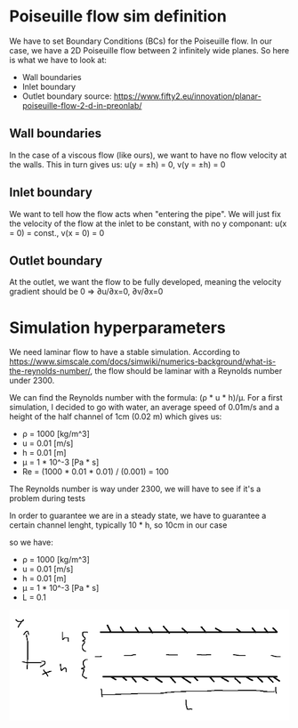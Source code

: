 # Poiseuille flow sim definition
We have to set Boundary Conditions (BCs) for the Poiseuille flow. In our case, we have a 2D Poiseuille flow between 2 infinitely wide planes. So here is what we have to look at:
- Wall boundaries
- Inlet boundary
- Outlet boundary
source: https://www.fifty2.eu/innovation/planar-poiseuille-flow-2-d-in-preonlab/

## Wall boundaries
In the case of a viscous flow (like ours), we want to have no flow velocity at the walls. This in turn gives us: u(y = ±h) = 0, v(y = ±h) = 0

## Inlet boundary
We want to tell how the flow acts when "entering the pipe". We will just fix the velocity of the flow at the inlet to be constant, with no y componant: u(x = 0) = const., v(x = 0) = 0

## Outlet boundary
At the outlet, we want the flow to be fully developed, meaning the velocity gradient should be 0 => ∂u/∂x​=0, ∂v/∂x​=0

# Simulation hyperparameters
We need laminar flow to have a stable simulation. According to https://www.simscale.com/docs/simwiki/numerics-background/what-is-the-reynolds-number/, the flow should be laminar with a Reynolds number under 2300.

We can find the Reynolds number with the formula: (ρ * u * ​h​)/μ. For a first simulation, I decided to go with water, an average speed of 0.01m/s and a height of the half channel of 1cm (0.02 m) which gives us:

- ρ = 1000 [kg/m^3]
- u = 0.01 [m/s]
- h = 0.01 [m]
- μ = 1 * 10^-3 [Pa * s]
- Re = (1000 * 0.01 * 0.01) / (0.001) = 100

The Reynolds number is way under 2300, we will have to see if it's a problem during tests

In order to guarantee we are in a steady state, we have to guarantee a certain channel lenght, typically 10 * h, so 10cm in our case

so we have:
- ρ = 1000 [kg/m^3]
- u = 0.01 [m/s]
- h = 0.01 [m]
- μ = 1 * 10^-3 [Pa * s]
- L = 0.1

![image](img\schema.png)